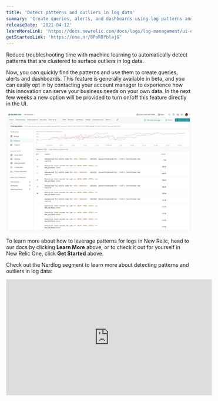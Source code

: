 ```yaml
---
title: 'Detect patterns and outliers in log data'
summary: 'Create queries, alerts, and dashboards using log patterns and outliers'
releaseDate: '2021-04-12'
learnMoreLink: 'https://docs.newrelic.com/docs/logs/log-management/ui-data/find-unusual-logs-log-patterns/'
getStartedLink: 'https://one.nr/0PoR8YblajG'
---
```


Reduce troubleshooting time with machine learning to automatically detect patterns that are clustered to surface outliers in log data. 

Now, you can quickly find the patterns and use them to create queries, alerts and dashboards. This feature is generally available in beta, and you can easily opt in by contacting your account manager to experience how this innovation can serve your business needs on your own data.  In the next few weeks a new option will be provided to turn on/off this feature directly in the UI.

![Screenshot showing log patterns UI](./images/log-patterns-WN041221.png "log patterns")

To learn more about how to leverage patterns for logs in New Relic, head to our docs by clicking **Learn More** above, or to check it out for yourself in New Relic One, click **Get Started** above.

Check out the Nerdlog segment to learn more about detecting patterns and outliers in log data:

<iframe width="560" height="315" src="https://www.youtube.com/embed/JtgSrB5J0_w" title="YouTube video player" frameborder="0" allow="accelerometer; autoplay; clipboard-write; encrypted-media; gyroscope; picture-in-picture" allowfullscreen></iframe>
